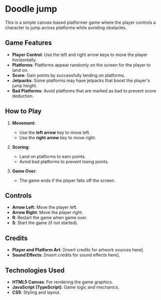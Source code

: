 # Doodle jump

This is a simple canvas-based platformer game where the player controls a character to jump across platforms while avoiding obstacles.

## Game Features

- **Player Control**: Use the left and right arrow keys to move the player horizontally.
- **Platforms**: Platforms appear randomly on the screen for the player to land on.
- **Score**: Gain points by successfully landing on platforms.
- **Jetpacks**: Some platforms may have jetpacks that boost the player's jump height.
- **Bad Platforms**: Avoid platforms that are marked as bad to prevent score deduction.

## How to Play

1. **Movement**:

   - Use the **left arrow** key to move left.
   - Use the **right arrow** key to move right.

2. **Scoring**:

   - Land on platforms to earn points.
   - Avoid bad platforms to prevent losing points.

3. **Game Over**:
   - The game ends if the player falls off the screen.

## Controls

- **Arrow Left**: Move the player left.
- **Arrow Right**: Move the player right.
- **R**: Restart the game when game over.
- **S**: Start the game (if not started).

## Credits

- **Player and Platform Art**: [Insert credits for artwork sources here].
- **Sound Effects**: [Insert credits for sound effects here].

## Technologies Used

- **HTML5 Canvas**: For rendering the game graphics.
- **JavaScript (TypeScript)**: Game logic and mechanics.
- **CSS**: Styling and layout.
